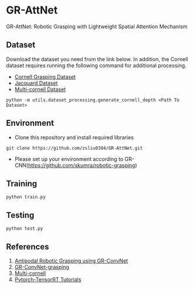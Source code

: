 # GR-AttNet
GR-AttNet: Robotic Grasping with Lightweight Spatial Attention Mechanism

## Dataset

Download the dataset you need from the link below. In addition, the Cornell dataset requires running the following command for additional processing.

-   [Cornell Grasping Dataset](http://pr.cs.cornell.edu/grasping/rect_data/data.php)
-   [Jacquard Dataset](https://jacquard.liris.cnrs.fr/)
-   [Multi-cornell Dataset](https://github.com/ivalab/grasp_multiObject)

```
python -m utils.dataset_processing.generate_cornell_depth <Path To Dataset>

````

## Environment
- Clone this repository and install required libraries
```
git clone https://github.com/zsliu0304/GR-AttNet.git

```
- Please set up your environment according to GR-CNN(https://github.com/skumra/robotic-grasping)

## Training
```
python train.py
````

## Testing
```
python test.py
````





## References
1. [Antipodal Robotic Grasping using GR-ConvNet](https://github.com/skumra/robotic-grasping)
2. [GR-ConvNet-grasping](https://github.com/Loahit5101/GR-ConvNet-grasping/blob/main/README.md)
3. [Multi-cornell](https://github.com/ivalab/grasp_multiObject_multiGrasp)
4. [Pytorch-TensorRT Tutorials](https://github.com/pytorch/TensorRT/tree/master/examples)
